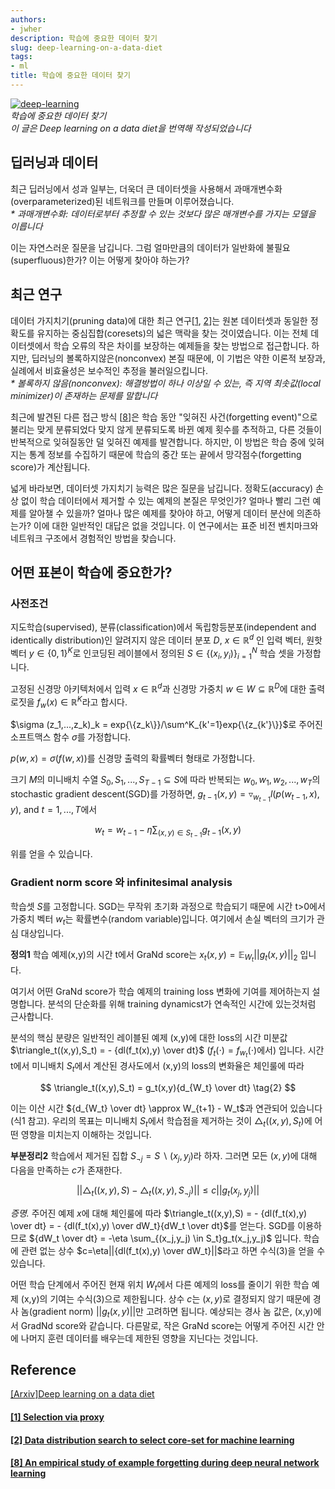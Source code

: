 ```yaml
---
authors:
- jwher
description: 학습에 중요한 데이터 찾기
slug: deep-learning-on-a-data-diet
tags:
- ml
title: 학습에 중요한 데이터 찾기
---
```


[![deep-learning](deep-learning.svg)](/posts/deep-learning-on-a-data-diet)  
*학습에 중요한 데이터 찾기*  
*이 글은 Deep learning on a data diet을 번역해 작성되었습니다*

<!--truncate-->

## 딥러닝과 데이터
최근 딥러닝에서 성과 일부는, 더욱더 큰 데이터셋을 사용해서 과매개변수화(overparameterized)된 네트워크를 만들며 이루어졌습니다.  
*\* 과매개변수화: 데이터로부터 추정할 수 있는 것보다 많은 매개변수를 가지는 모델을 이릅니다*

이는 자연스러운 질문을 남깁니다. 그럼 얼마만큼의 데이터가 일반화에 불필요(superfluous)한가? 이는 어떻게 찾아야 하는가?  


## 최근 연구
데이터 가지치기(pruning data)에 대한 최근 연구[[1](#1-selection-via-proxy), [2](#2-data-distribution-search-to-select-core-set-for-machine-learning)]는 원본 데이터셋과 동일한 정확도를 유지하는 중심집합(coresets)의 넓은 맥락을 찾는 것이였습니다. 이는 전체 데이터셋에서 학습 오류의 작은 차이를 보장하는 예제들을 찾는 방법으로 접근합니다. 하지만, 딥러닝의 볼록하지않은(nonconvex) 본질 때문에, 이 기법은 약한 이론적 보장과, 실례에서 비효율성은 보수적인 추정을 불러일으킵니다.  
*\* 볼록하지 않음(nonconvex): 해결방법이 하나 이상일 수 있는, 즉 지역 최솟값(local minimizer)이 존재하는 문제를 말합니다*

최근에 발견된 다른 접근 방식 [[8](#8-an-empirical-study-of-example-forgetting-during-deep-neural-network-learning)]은 학습 동안 "잊혀진 사건(forgetting event)"으로 불리는 맞게 분류되었다 맞지 않게 분류되도록 바뀐 예제 횟수를 추적하고, 다른 것들이 반복적으로 잊혀질동안 덜 잊혀진 예제를 발견합니다. 하지만, 이 방법은 학습 중에 잊혀지는 통계 정보를 수집하기 때문에 학습의 중간 또는 끝에서 망각점수(forgetting score)가 계산됩니다.

넓게 바라보면, 데이터셋 가지치기 능력은 많은 질문을 남깁니다. 정확도(accuracy) 손상 없이 학습 데이터에서 제거할 수 있는 예제의 본질은 무엇인가? 얼마나 빨리 그런 예제를 알아챌 수 있을까? 얼마나 많은 예제를 찾아야 하고, 어떻게 데이터 분산에 의존하는가? 이에 대한 일반적인 대답은 없을 것입니다. 이 연구에서는 표준 비전 벤치마크와 네트워크 구조에서 경험적인 방법을 찾습니다.

## 어떤 표본이 학습에 중요한가?

### 사전조건
지도학습(supervised), 분류(classification)에서 독립항등분포(independent and identically distribution)인 알려지지 않은 데이터 분포 $D$, $x \in {\mathbb R}^d$ 인 입력 벡터, 원핫 벡터 $y \in {\{0,1\}}^K$로 인코딩된 레이블에서 정의된 $S \in {\{(x_i, y_i)\}}^N_{i=1}$ 학습 셋을 가정합니다.

고정된 신경망 아키텍처에서 입력 $x \in \mathbb R^d$과 신경망 가중치 $w \in W \subseteq \mathbb R^D$에 대한 출력 로짓을 $f_w(x) \in \mathbb R^K$라고 합시다.

$\sigma (z_1,...,z_k)_k = exp{\{z_k\}}/\sum^K_{k'=1}exp{\{z_{k'}\}}$로 주어진 소프트맥스 함수 $\sigma$를 가정합니다.

$p(w,x) = \sigma(f(w,x))$를 신경망 출력의 확률벡터 형태로 가정합니다.

크기 $M$의 미니배치 수열 $S_0, S_1, ..., S_{T-1} \subseteq S$에 따라 반복되는 $w_0, w_1, w_2, ..., w_T$의 stochastic gradient descent(SGD)를 가정하면, $g_{t-1}(x,y)=\triangledown_{w_{t-1}}l(p(w_{t-1},x),y)$, and $t=1,...,T$에서

$$
w_t = w_{t-1} - \eta \sum_{(x,y) \in S_{t-1}}g_{t-1}(x,y)
\tag{1}
$$

위를 얻을 수 있습니다.

### Gradient norm score 와 infinitesimal analysis
학습셋 $S$를 고정합니다. SGD는 무작위 초기화 과정으로 학습되기 때문에 시간 t>0에서 가중치 벡터 $w_t$는 확률변수(random variable)입니다. 여기에서 손실 벡터의 크기가 관심 대상입니다.

**정의1** 학습 예제(x,y)의 시간 t에서 GraNd score는 $x_t(x,y)=\mathbb E_{W_t} ||g_t(x,y)||_2$ 입니다.

여기서 어떤 GraNd score가 학습 예제의 training loss 변화에 기여를 제어하는지 설명합니다. 분석의 단순화를 위해 training dynamicst가 연속적인 시간에 있는것처럼 근사합니다.

분석의 핵심 분량은 일반적인 레이블된 예제 (x,y)에 대한 loss의 시간 미분값 $\triangle_t((x,y),S_t) = - {dl(f_t(x),y) \over dt}$ ($f_t(\cdot)=f_{w_t}(\cdot)$에서) 입니다. 시간 t에서 미니배치 $S_t$에서 계산된 경사도에서 (x,y)의 loss의 변화율은 체인룰에 따라

$$
\triangle_t((x,y),S_t) = g_t(x,y){d_{W_t} \over dt}
\tag{2}
$$

이는 이산 시간 ${d_{W_t} \over dt} \approx W_{t+1} - W_t$과 연관되어 있습니다(식1 참고).
우리의 목표는 미니배치 $S_t$에서 학습점을 제거하는 것이 $\triangle_t((x,y),S_t)$에 어떤 영향을 미치는지 이해하는 것입니다.

**부분정리2** 학습에서 제거된 집합 $S_{\neg{j}} = S \backslash (x_j, y_j)$라 하자. 그러면 모든 $(x,y)$에 대해 다음을 만족하는 $c$가 존재한다.

$$
|| \triangle_t((x,y),S)-\triangle_t((x,y),S_{\neg{j}}) || \le c||g_t(x_j,y_j)||
\tag{3}
$$

*증명.* 주어진 예제 $x$에 대해 체인룰에 따라 $\triangle_t((x,y),S) = - {dl(f_t(x),y) \over dt} = - {dl(f_t(x),y) \over dW_t}{dW_t \over dt}$를 얻는다. SGD를 이용하므로 ${dW_t \over dt} = -\eta \sum_{(x_j,y_j) \in S_t}g_t(x_j,y_j)$ 입니다. 학습에 관련 없는 상수 $c=\eta||{dl(f_t(x),y) \over dW_t}||$라고 하면 수식(3)을 얻을 수 있습니다.

어떤 학습 단계에서 주어진 현재 위치 $W_t$에서 다른 예제의 loss를 줄이기 위한 학습 예제 (x,y)의 기여는 수식(3)으로 제한됩니다. 상수 $c$는 $(x,y)$로 결정되지 않기 때문에 경사 놈(gradient norm) $||g_t(x,y)||$만 고려하면 됩니다. 예상되는 경사 놈 값은, (x,y)에서 GradNd score와 같습니다. 다른말로, 작은 GraNd score는 어떻게 주어진 시간 안에 나머지 훈련 데이터를 배우는데 제한된 영향을 지닌다는 것입니다.

## Reference

[[Arxiv]Deep learning on a data diet](https://arxiv.org/pdf/2107.07075.pdf)

#### [[1] Selection via proxy](https://arxiv.org/pdf/1906.11829.pdf)
#### [[2] Data distribution search to select core-set for machine learning]()
#### [[8] An empirical study of example forgetting during deep neural network learning](https://arxiv.org/pdf/1812.05159.pdf)

